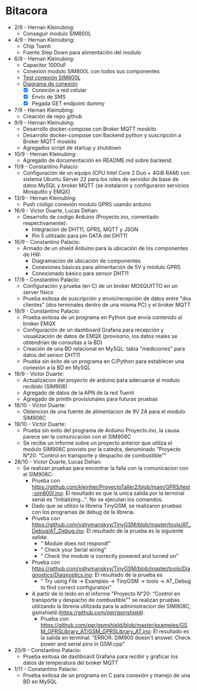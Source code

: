 # Bitacora
- 2/9 - Hernan Kleinubing: 
  - Conseguir modulo SIM800L
- 4/9 - Hernan Kleinubing:
  - Chip Tuenti 
  - Fuente Step Down para alimentación del modulo
- 6/9 - Hernan Kleinubing:
  - Capacitor 1000uF
  - Conexión modulo SIM800L con todos sus componentes
  -  [Test conexión SIM800L](./imagenes/conexion-sim800l.jpeg)
  -  [Diagrama de conexión](./imagenes/diagrama-sim800l.jpeg)
        - [x] Conexión a red celular
        - [x] Envío de SMS
        - [x] Pegada GET endpoint dummy 
- 7/9 - Hernan Kleinubing:
  - Creación de repo github
- 9/9 - Hernan Kleinubing:
  - Desarrollo docker-compose con Broker MQTT moskito
  - Desarrollo docker-compose con Backend python y suscripción a Broker MQTT moskito
  - Agregados script de startup y shutdown
- 10/9 - Hernan Kleinubing:
  - Agregado de documentación en README.md sobre backend.
- 11/9 - Constantino Palacio:
  - Configuración de un equipo (CPU Intel Core 2 Duo + 4GiB RAM) con sistema Ubuntu Server 22 para los roles de servidor de base de datos MySQL y broker MQTT (se instalaron y configuraron servicios Mosquitto y EMQX)
- 13/9 - Hernan Kleinubing:
  - Push código conexión modulo GPRS usando arduino
- 16/9 - Victor Duarte, Lucas Dehan:
  - Desarrollo de codigo Arduino (Proyecto.ino, comentado respectivamente):
    - Integracion de DHT11, GPRS, MQTT y JSON   
    - Pin 5 utilizado para pin DATA del DHT11   
- 16/9 - Constantino Palacio:
  - Armado de un shield Arduino para la ubicación de los componentes de HW:
    - Diagramación de ubicación de componentes
    - Conexiones básicas para alimentación de 5V y módulo GPRS
    - Conexionado básico para sensor DHT11
- 17/9 - Constantino Palacio:
  - Configuración y prueba (en C) de un broker MOSQUITTO en un server físico
  - Prueba exitosa de suscripción y envío/recepción de datos entre "dos clientes" (dos terminales dentro de una misma PC) y el broker MQTT
- 18/9 - Constantino Palacio:
  - Prueba exitosa de un programa en Python que envía contenido al broker EMQX
  - Configuración de un dashboard Grafana para recepción y visualización de datos de EMQX (provisorio, los datos reales se obtendrían de consultas a la BD)
  - Creación de una BD relacional en MySQL: tabla "mediciones" para datos del sensor DHT11
  - Prueba sin éxito de un programa en C/Python para establecer una conexión a la BD en MySQL
- 19/9 - Victor Duarte:
  - Actualizacion del proyecto de arduino para adecuarse al modulo recibido (SIM908)
  - Agregado de datos de la APN de la red Tuenti
  - Agregado de println provisionales para futuras pruebas
- 18/10 - Victor Duarte:
  - Obtencion de una fuente de alimentacion de 9V 2A para el modulo SIM908C
- 19/10 - Victor Duarte:
  - Prueba sin exito del programa de Arduino Proyecto.ino, la causa parece ser la comunicacion con el SIM908C
  - Se recibe un informe sobre un proyecto anterior que utiliza el modulo SIM908C provisto por la catedra, denominado "Proyecto N°20: “Control en transporte y despacho de combustible”"
- 28/10 - Victor Duarte, Lucas Dehan:
  - Se realizan pruebas para encontrar la falla con la comunicacion con el SIM908C:
    -  Prueba con https://github.com/kleinher/ProyectoTaller2/blob/main/GPRS/test-sim800l.ino: El resultado es que la unica salida por la terminal serial es "Initializing...". No se ejecutan los comandos.
    -  Dado que se utilizo la libreria TinyGSM, se realizaron pruebas con los programas de debug de la libreria.
      - Prueba con https://github.com/vshymanskyy/TinyGSM/blob/master/tools/AT_Debug/AT_Debug.ino: El resultado de la prueba es la siguiente salida:
        -  " Module does not respond!"
        -  "   Check your Serial wiring"
        -  "   Check the module is correctly powered and turned on"
      - Prueba con https://github.com/vshymanskyy/TinyGSM/blob/master/tools/Diagnostics/Diagnostics.ino: El resultado de la prueba es
        - " Try using File -> Examples -> TinyGSM -> tools -> AT_Debug to find correct configuration"
    - A partir de lo leido en el informe "Proyecto N°20: “Control en transporte y despacho de combustible”" se realizan pruebas utilizando la libreria utilizada para la administracion del SIM908C, gsmshield (https://github.com/per/gsmshield).
      - Prueba con https://github.com/per/gsmshield/blob/master/examples/GSM_GPRSLibrary_AT/GSM_GPRSLibrary_AT.ino: El resultado es la salida en terminal: "ERROR: SIM900 doesn't answer. Check power and serial pins in GSM.cpp"
- 20/9 - Constantino Palacio:
  - Prueba exitosa de dashboard Grafana para recibir y graficar los datos de temperatura del broker MQTT
- 1/11 - Constantino Palacio:
  - Prueba exitosa de un programa en C para conexión y manejo de una BD en MySQL
